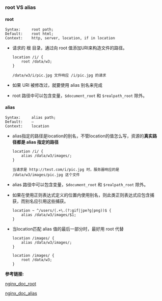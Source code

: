 ### root VS alias

#### root 

```
Syntax: 	root path;
Default: 	root html;
Context: 	http, server, location, if in location
```

- 请求的 根 目录，通过向 root 值添加URI来构造文件的路径。

  ```
  location /i/ {
      root /data/w3;
  }
  
  /data/w3/i/pic.jpg 文件响应 /i/pic.jpg 的请求
  ```

- 如果 URI 被修改过，就要使用 alias 别名来完成

- root 路径中可以包含变量，`$document_root` 和 `$realpath_root` 除外。

#### alias

```
Syntax: 	alias path;
Default: 	—
Context: 	location
```

- alias指定的路径是location的别名，不管location的值怎么写，资源的**真实路径都是 alias 指定的路径**

  ```
  location /i/ {
      alias /data/w3/images/;
  }
  
  当请求是 http://test.com/i/pic.jpg 时，服务器响应的是 /data/w3/images/pic.jpg 这个文件
  ```

- alias 路径中可以包含变量，`$document_root` 和 `$realpath_root` 除外。

- 如果在使用正则表达式定义的位置内使用别名，则此类正则表达式应包含捕获，而别名应引用这些捕获。

  ```
  location ~ ^/users/(.+\.(?:gif|jpe?g|png))$ {
      alias /data/w3/images/$1;
  }
  ```

- 当location匹配 alias 值的最后一部分时，最好用 root 代替

  ```
  location /images/ {
      alias /data/w3/images/;
  }
  
  location /images/ {
      root /data/w3;
  }
  ```


**参考链接:**

[nginx_doc_root](http://nginx.org/en/docs/http/ngx_http_core_module.html#root) 

[nginx_doc_alias](http://nginx.org/en/docs/http/ngx_http_core_module.html#alias)

